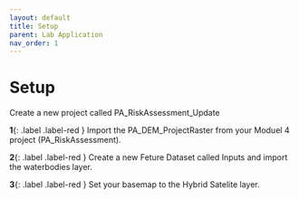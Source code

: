 ```yaml
---
layout: default
title: Setup
parent: Lab Application
nav_order: 1
---
```



# Setup

Create a new project called PA_RiskAssessment_Update

**1**{: .label .label-red } Import the PA_DEM_ProjectRaster from your Moduel 4 project (PA_RiskAssessment).

**2**{: .label .label-red } Create a new Feture Dataset called Inputs and import the waterbodies layer.

**3**{: .label .label-red } Set your basemap to the Hybrid Satelite layer.

